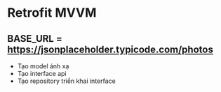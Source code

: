 # Retrofit MVVM
## BASE_URL = https://jsonplaceholder.typicode.com/photos
  - Tạo model ánh xạ
  - Tạo interface api 
  - Tạo repository triển khai interface

